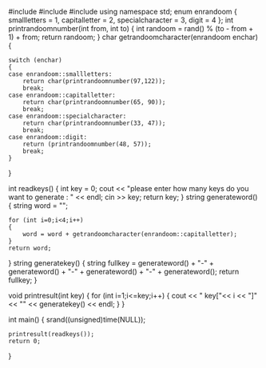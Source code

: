 #include <iostream>
#include <cmath>
#include <string>
using namespace std;
enum enrandoom { smallletters = 1, capitalletter = 2, specialcharacter = 3, digit = 4 };
int printrandoomnumber(int from, int to)
{
	int randoom = rand() % (to - from + 1) + from;
	return randoom;
}
char getrandoomcharacter(enrandoom enchar)
{
	
	switch (enchar)
	{
	case enrandoom::smallletters:
		return char(printrandoomnumber(97,122));
		break;
	case enrandoom::capitalletter:
		return char(printrandoomnumber(65, 90));
		break;
	case enrandoom::specialcharacter:
		return char(printrandoomnumber(33, 47));
		break;
	case enrandoom::digit:
		return (printrandoomnumber(48, 57));
		break;
	}


	
}


int readkeys()
{
	int key = 0;
	cout << "please enter how many keys do you want to generate : " << endl;
	cin >> key;
	return key;
}
string generateword()
{
	string word = "";

	for (int i=0;i<4;i++)
	{
		word = word + getrandoomcharacter(enrandoom::capitalletter);
	}
	return word;
}
string generatekey()
{
	string fullkey = generateword() + "-" + generateword() + "-" + generateword() + "-" + generateword();
	return fullkey;
}

void printresult(int key)
{
	for (int i=1;i<=key;i++)
	{
		cout << " key["<< i << "]" << "" << generatekey() << endl;
	}
}

int main()
{
	srand((unsigned)time(NULL)); 
	
	printresult(readkeys());
	return 0;
}
